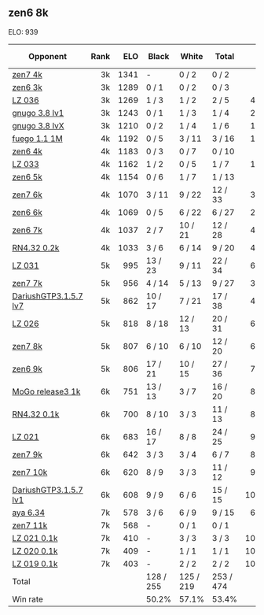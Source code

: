 ## zen6 8k ##

ELO: 939

Opponent | Rank | ELO | Black | White | Total | Win rate
---------|-----:|----:|-------|-------|-------|-------:
[zen7 4k](zen7%204k.md) | 3k | 1341 | - | 0 / 2 | 0 / 2 | 0.0%
[zen6 3k](zen6%203k.md) | 3k | 1289 | 0 / 1 | 0 / 2 | 0 / 3 | 0.0%
[LZ 036](LZ%20036.md) | 3k | 1269 | 1 / 3 | 1 / 2 | 2 / 5 | 40.0%
[gnugo 3.8 lv1](gnugo%203.8%20lv1.md) | 3k | 1243 | 0 / 1 | 1 / 3 | 1 / 4 | 25.0%
[gnugo 3.8 lvX](gnugo%203.8%20lvX.md) | 3k | 1210 | 0 / 2 | 1 / 4 | 1 / 6 | 16.7%
[fuego 1.1 1M](fuego%201.1%201M.md) | 4k | 1192 | 0 / 5 | 3 / 11 | 3 / 16 | 18.8%
[zen6 4k](zen6%204k.md) | 4k | 1183 | 0 / 3 | 0 / 7 | 0 / 10 | 0.0%
[LZ 033](LZ%20033.md) | 4k | 1162 | 1 / 2 | 0 / 5 | 1 / 7 | 14.3%
[zen6 5k](zen6%205k.md) | 4k | 1154 | 0 / 6 | 1 / 7 | 1 / 13 | 7.7%
[zen7 6k](zen7%206k.md) | 4k | 1070 | 3 / 11 | 9 / 22 | 12 / 33 | 36.4%
[zen6 6k](zen6%206k.md) | 4k | 1069 | 0 / 5 | 6 / 22 | 6 / 27 | 22.2%
[zen6 7k](zen6%207k.md) | 4k | 1037 | 2 / 7 | 10 / 21 | 12 / 28 | 42.9%
[RN4.32 0.2k](RN4.32%200.2k.md) | 4k | 1033 | 3 / 6 | 6 / 14 | 9 / 20 | 45.0%
[LZ 031](LZ%20031.md) | 5k | 995 | 13 / 23 | 9 / 11 | 22 / 34 | 64.7%
[zen7 7k](zen7%207k.md) | 5k | 956 | 4 / 14 | 5 / 13 | 9 / 27 | 33.3%
[DariushGTP3.1.5.7 lv7](DariushGTP3.1.5.7%20lv7.md) | 5k | 862 | 10 / 17 | 7 / 21 | 17 / 38 | 44.7%
[LZ 026](LZ%20026.md) | 5k | 818 | 8 / 18 | 12 / 13 | 20 / 31 | 64.5%
[zen7 8k](zen7%208k.md) | 5k | 807 | 6 / 10 | 6 / 10 | 12 / 20 | 60.0%
[zen6 9k](zen6%209k.md) | 5k | 806 | 17 / 21 | 10 / 15 | 27 / 36 | 75.0%
[MoGo release3 1k](MoGo%20release3%201k.md) | 6k | 751 | 13 / 13 | 3 / 7 | 16 / 20 | 80.0%
[RN4.32 0.1k](RN4.32%200.1k.md) | 6k | 700 | 8 / 10 | 3 / 3 | 11 / 13 | 84.6%
[LZ 021](LZ%20021.md) | 6k | 683 | 16 / 17 | 8 / 8 | 24 / 25 | 96.0%
[zen7 9k](zen7%209k.md) | 6k | 642 | 3 / 3 | 3 / 4 | 6 / 7 | 85.7%
[zen7 10k](zen7%2010k.md) | 6k | 620 | 8 / 9 | 3 / 3 | 11 / 12 | 91.7%
[DariushGTP3.1.5.7 lv1](DariushGTP3.1.5.7%20lv1.md) | 6k | 608 | 9 / 9 | 6 / 6 | 15 / 15 | 100.0%
[aya 6.34](aya%206.34.md) | 7k | 578 | 3 / 6 | 6 / 9 | 9 / 15 | 60.0%
[zen7 11k](zen7%2011k.md) | 7k | 568 | - | 0 / 1 | 0 / 1 | 0.0%
[LZ 021 0.1k](LZ%20021%200.1k.md) | 7k | 410 | - | 3 / 3 | 3 / 3 | 100.0%
[LZ 020 0.1k](LZ%20020%200.1k.md) | 7k | 409 | - | 1 / 1 | 1 / 1 | 100.0%
[LZ 019 0.1k](LZ%20019%200.1k.md) | 7k | 403 | - | 2 / 2 | 2 / 2 | 100.0%
Total | | | 128 / 255 | 125 / 219 | 253 / 474 | 
Win rate| | | 50.2% | 57.1% | 53.4% | 
